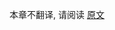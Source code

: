 [//]: # (title: Kotlin 2.2 兼容性指南)

本章不翻译, 请阅读 [原文](https://kotlinlang.org/docs/compatibility-guide-22.html)
